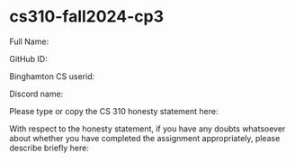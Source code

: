 # cs310-fall2024-cp3

Full Name:

GitHub ID:

Binghamton CS userid:

Discord name:

Please type or copy the CS 310 honesty statement here:

With respect to the honesty statement, if you have any doubts whatsoever about whether you have completed the assignment appropriately, please describe briefly here:
